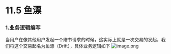 # 11.5 鱼漂

### 1.业务逻辑编写

当用户在像其他用户发起一个赠书请求的时候，这实际上就是一次交易的发起，我们将这个交易起名为鱼漂（Drift），具体业务逻辑如下
![image.png](https://upload-images.jianshu.io/upload_images/7220971-828e4107c1f7953b.png?imageMogr2/auto-orient/strip%7CimageView2/2/w/1240)